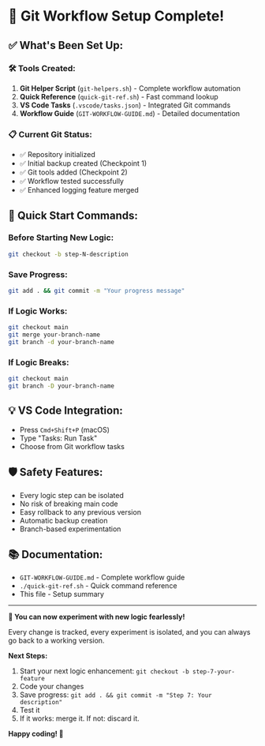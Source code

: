 # 🎯 Git Workflow Setup Complete!

## ✅ **What's Been Set Up:**

### 🛠️ **Tools Created:**
1. **Git Helper Script** (`git-helpers.sh`) - Complete workflow automation
2. **Quick Reference** (`quick-git-ref.sh`) - Fast command lookup
3. **VS Code Tasks** (`.vscode/tasks.json`) - Integrated Git commands
4. **Workflow Guide** (`GIT-WORKFLOW-GUIDE.md`) - Detailed documentation

### 📋 **Current Git Status:**
- ✅ Repository initialized
- ✅ Initial backup created (Checkpoint 1)
- ✅ Git tools added (Checkpoint 2) 
- ✅ Workflow tested successfully
- ✅ Enhanced logging feature merged

## 🚀 **Quick Start Commands:**

### Before Starting New Logic:
```bash
git checkout -b step-N-description
```

### Save Progress:
```bash
git add . && git commit -m "Your progress message"
```

### If Logic Works:
```bash
git checkout main
git merge your-branch-name
git branch -d your-branch-name
```

### If Logic Breaks:
```bash
git checkout main
git branch -D your-branch-name
```

## 💡 **VS Code Integration:**
- Press `Cmd+Shift+P` (macOS)
- Type "Tasks: Run Task"
- Choose from Git workflow tasks

## 🛡️ **Safety Features:**
- Every logic step can be isolated
- No risk of breaking main code
- Easy rollback to any previous version
- Automatic backup creation
- Branch-based experimentation

## 📚 **Documentation:**
- `GIT-WORKFLOW-GUIDE.md` - Complete workflow guide
- `./quick-git-ref.sh` - Quick command reference
- This file - Setup summary

---

**🎯 You can now experiment with new logic fearlessly!**

Every change is tracked, every experiment is isolated, and you can always go back to a working version.

**Next Steps:**
1. Start your next logic enhancement: `git checkout -b step-7-your-feature`
2. Code your changes
3. Save progress: `git add . && git commit -m "Step 7: Your description"`
4. Test it
5. If it works: merge it. If not: discard it.

**Happy coding! 🚀**
